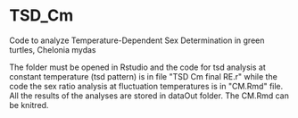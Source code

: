 # TSD_Cm
Code to analyze Temperature-Dependent Sex Determination in green turtles, Chelonia mydas

The folder must be opened in Rstudio and the code for tsd analysis at constant temperature (tsd pattern) is in file "TSD Cm final RE.r" while the code the sex ratio analysis at fluctuation temperatures is in "CM.Rmd" file.
All the results of the analyses are stored in dataOut folder.
The CM.Rmd can be knitred.
